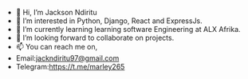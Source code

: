 - 👋 Hi, I’m Jackson Ndiritu
- 👀 I’m interested in Python, Django, React and ExpressJs.
- 🌱 I’m currently learning learning software Engineering at ALX Afrika.
- 💞️ I’m looking forward to collaborate on projects. 
- 📫 You can reach me on,
- Email:jackndiritu97@gmail.com
- Telegram:https://t.me/marley265
  

<!---
jackmarley254/jackmarley254 is a ✨ special ✨ repository because its `README.md` (this file) appears on your GitHub profile.
You can click the Preview link to take a look at your changes.
--->
